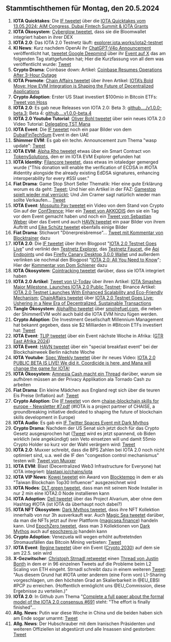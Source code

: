 ## Stammtischthemen für Montag, den 20.5.2024

1. **IOTA Quicktakes**: Die [IF tweetet](https://x.com/iota/status/1789943712161645040) über die [IOTA Quicktakes vom 13.05.2024: AIM Congress, Dubai Fintech Summit & IOTA Grants](https://www.youtube.com/watch?v=Wnqv7Oa73HE)
2. **IOTA Ökosystem**: [Cyberglow tweetet](https://x.com/Cyberglow_cgt/status/1790117267931369492), dass sie die Bloomwallet integriert haben in ihrer DEX
3. **IOTA 2.0**: Das IOTA 2.0 Testnetz läuft: [explorer.iota.works/iota2-testnet](https://explorer.iota.works/iota2-testnet)
4. **KI News**: Kurz nachdem OpenAi ihr [ChatGPT-V4o Announcement](https://www.youtube.com/live/DQacCB9tDaw?si=0d3M7N7g6xnDokOO) veröffentlicht hat, [tweetet Google Deepmind](https://x.com/GoogleDeepMind/status/1790137148160823698) über ihr [Event auf X](https://twitter.com/i/events/1785358066470240256) das am folgenden Tag stattgefunden hat; Hier die Kurzfassung von all dem was veröffentlicht wurde: [Tweet](https://x.com/Google/status/1790555395041472948)
5. **Crypto Drama**: Coinbase down: Artikel: [Coinbase Resumes Operations After 3-Hour Outage](https://www.coindesk.com/business/2024/05/14/coinbase-reports-system-wide-outage/?utm_term=organic&utm_campaign=coindesk_main&utm_content=editorial&utm_source=twitter&utm_medium=social)
6. **IOTA Promote**: [Chain Affairs tweetet](https://x.com/ChainAffairs/status/1790289098881564689) über ihren Artikel: [IOTA’s Bold Move: How EVM Integration is Shaping the Future of Decentralized Applications](https://chainaffairs.com/iotas-bold-move-how-evm-integration-is-shaping-the-future-of-decentralized-applications/#)
7. **Crypto Adoption**: Erster US Staat investiert $100mio in Bitcoin ETFs: [Tweet von Hoss](https://x.com/hoss_crypto/status/1790396548687237585)
8. **IOTA 2.0**: Es gab neue Releases von IOTA 2.0: Beta 3: [github..../v1.0.0-beta.3](https://github.com/iotaledger/iota-core/releases/tag/v1.0.0-beta.3); Beta 4: [github....v1.0.0-beta.4](https://github.com/iotaledger/iota-core/releases/tag/v1.0.0-beta.4)
9. **IOTA 2.0 Youtube Tutorial**: [Oliver Bohl tweetet](https://x.com/bohl_oliver/status/1790443209652314505) über sein neues IOTA 2.0 Video Tutorial: [Delegating TST Mana](https://youtu.be/uJmDrte2U-I?si=xfvJ3OffUF5ZB5Mw)
10. **IOTA Event**: Die [IF tweetet](https://x.com/iota/status/1790411767731908796) noch ein paar Bilder von dem [DubaiFinTechSum](https://twitter.com/DubaiFinTechSum) Event in den UAE
11. **Shimmer EVM**: Es gab ein techn. Announcement zum Thema "wasp update": [Tweet](https://x.com/Vrom14286662/status/1790351378243526755)
12. **IOTA EVM**: [Alpha Rho tweetet](https://x.com/0xAlphaRho/status/1790076773574590564) etwas über ein Smart Contract von [TokenySolutions](https://twitter.com/TokenySolutions), den er im IOTA EVM Explorer gefunden hat
13. **IOTA Identity**: [Filancore tweetet](https://x.com/FilancoreGmbH/status/1790286525990637983), dass etwas im iotaledger gemerged wurde ("This donation will enable the verification of ECDSA in #IOTA #identity alongside the already existing EdDSA signatures, enhancing interoperability for every #SSI user."
14. **Fiat Drama**: Game Stop Short Seller Thematik: Hier eine gute Erklärung worum es da geht: [Tweet](https://x.com/Cancelcloco/status/1790524969623175629); Und hier ein Artikel in der FAZ: [Gamestop spielt wieder mal verrückt](https://www.faz.net/aktuell/finanzen/gamestop-aktie-spielt-wieder-mal-verrueckt-was-ist-da-los-19718665.html); Und Jim Cramer sagt natürlich wieder man sollte Verkaufen... [Tweet](https://x.com/itswooch/status/1790576283824336906)
15. **IOTA Event**: [Mosquito Pay tweetet](https://x.com/MosquitoPay/status/1790633959958724971) ein Video von dem Stand von Crypto Gin auf der [Conf3rence](https://twitter.com/conf3rence); Hier ein [Tweet von AKKODIS](https://x.com/akkodis_global/status/1790417728043360592) den sie ein Tag vor dem Event gemacht haben und noch ein [Tweet von Sebastian Weber](https://x.com/Sebasti65365174/status/1790999587605328005) über das Event und auch [HAVN tweetet](https://x.com/HAVN_network/status/1790994372424548378) ein paar Bilder von ihrem Auftritt und [Eike Schütz tweetet](https://x.com/EickeSchuetze/status/1791804742533812442) ebenfalls einige Bilder
16. **Fiat Drama**: Stichwort "Dönerpreisbremse"... [Tweet mit Kommentar von Blocktrainer](https://x.com/Block_Fanpage21/status/1790399809787940910) dazu
17. **IOTA 2.0**: Die [IF tweetet](https://x.com/iota/status/1790728850269245508) über ihren Blogpost "[IOTA 2.0 Testnet Goes Live](https://blog.iota.org/iota-2-0-testnet-goes-live/)" und verlinkt den [Testnetz Explorer](https://explorer.iota.org/iota2-testnet), das [Testnetz Faucet](https://faucet.nova-testnet.iotaledger.net/), die [Api Endpoints](https://wiki.iota.org/build/networks-endpoints/#iota-20-testnet) und das [Firefly Canary Desktop 3.0.0 Wallet](https://github.com/iotaledger/firefly/releases/tag/desktop-canary-3.0.0) und außerdem verlinken sie nochmal den Blogpost "[IOTA 2.0: All You Need to Know](https://blog.iota.org/iota-2-0-all-you-need-to-know/)"; Hier der [Kommentar von Dom Schiener](https://x.com/DomSchiener/status/1790743940603208175) dazu
18. **IOTA Ökosystem**: [Cointracking tweetet](https://x.com/Coin_Tracking/status/1790774149847400757) darüber, dass sie IOTA integriert haben
19. **IOTA 2.0 Artikel**: [Tweet von U-Today](https://x.com/Utoday_en/status/1790761345614311628) über ihren Artikel: [IOTA Smashes Major Milestone, Launches IOTA 2.0 Public Testnet](https://u.today/iota-smashes-major-milestone-launches-iota-20-public-testnet); Binance Artikel: [IOTA 2.0 Testnet Launches With Enhanced Scalability and Eco-Friendly Mechanism](https://www.binance.com/en-BH/square/post/2024-05-15-iota-2-0-testnet-launches-with-enhanced-scalability-and-eco-friendly-mechanism-8134157125306); [ChainAffairs tweetet](https://x.com/ChainAffairs/status/1790763076586791000) über [IOTA 2.0 Testnet Goes Live: Ushering in a New Era of Decentralized, Sustainable Transactions](https://chainaffairs.com/iota-2-0-testnet-goes-live-ushering-in-a-new-era-of-decentralized-sustainable-transactions/)
20. **Tangle Ökosystem**: [AlphaRho tweetet](https://x.com/0xAlphaRho/status/1790717467167265136) über [smolrefuel.com](https://smolrefuel.com/?outboundChain=148), die neben der ShimmerEVM wohl auch bald die IOTA EVM hinzu fügen werden.
21. **Crypto Adoption**: Die Investment Gesellschaft Millennium Management hat bekannt gegeben, dass sie $2 Milliarden in #Bitcoin ETFs investiert hat: [Tweet](https://x.com/FurkanCCTV/status/1790868605170524671)
22. **IOTA Event**: [TLIP tweetet](https://x.com/TLIP_io/status/1791048402882441347) über ein Event nächste Woche in Afrika: ([GTR East Afrika 2024](https://www.gtreview.com/events/africa/gtr-east-africa-2024-nairobi/))
23. **IOTA Event**: [HAVN tweetet](https://x.com/HAVN_network/status/1791046358121484290) über ein "special breakfast event" bei der Blockchainweek Berlin nächste Woche
24. **IOTA Youtube**: [Spec Weekly tweetet](https://x.com/SpecWeekly/status/1791061328658084294) über ihr neues Video: [IOTA 2.0 PUBLIC BETA IS LIVE! We did it. Coordicide is here, and Mana will change the game for IOTA!](https://www.youtube.com/watch?v=22kdaF2qbeM)
25. **IOTA Ökosystem**: [Amnesia Cash macht ein Thread](https://x.com/amnesia_cash/status/1791055445521567954) darüber, warum sie aufhören müssen an der Privacy Applikation ala Tornado Cash zu arbeiten
26. **Fiat Drama**: Ein kleine Mädchen aus England regt sich über die teuren Eis Preise (Inflation) auf: [Tweet](https://x.com/BGatesIsaPyscho/status/1791005735855226975)
27. **Crypto Adoption**: Die [IF tweetet](https://x.com/iota/status/1791015737105973438) von dem [chaise-blockchain skills for europe - Newsletter #7.pdf](https://chaise-blockchainskills.eu/wp-content/uploads/2024/05/CHAISE-newsletter-7.pdf) (#IOTA is a project partner of CHAISE, a groundbreaking initiative dedicated to shaping the future of blockchain skills development in Europe)
28. **IOTA Audio**: Es gab ein [IF Twitter Spaces Event mit Dark Mythos](https://x.com/iota/status/1791166269095354743)
29. **Crypto Drama**: Nachdem der US Senat sich jetzt doch für das Crypto Gesetz ausgesprochen hat ([Tweet](https://x.com/saylor/status/1791150877891252260) wird es jetzt spannend, ob Biden wirklich (wie angekündigt) sein Veto einsetzen will und damit 55mio Crypto Holder so kurz vor der Wahl verärgern wird: [Tweet](https://x.com/markjeffrey/status/1791166376423682179)
30. **IOTA 2.0**: Muxxer schreibt, dass die BPS Zahlen bei IOTA 2.0 noch nicht optimiert sind, u.a. weil die IF den "congestion control mechanismus" testen will: [Tweet von Muxxer](https://x.com/OTTI28518618/status/1791345825538244925)
31. **IOTA EVM**: Blast (Decentralized Web3 Infrastructure for Everyone) hat IOTA integriert: [blastapi.io/chains/iota](https://blastapi.io/chains/iota)
32. **IOTA VIP News**: [Kowei tweetet](https://x.com/kowei1995/status/1791104437844652079) ein Award von [Blocktempo](https://twitter.com/BlockTempo) in dem er als "Taiwan Blockchain Top30 Influencer" ausgezeichnet wird
33. **IOTA Nodes**: [DLT.green tweetet](https://x.com/dlt_green/status/1791610435147382808), dass man mit seinem Node Installer in nur 2 min eine IOTA2.0 Node installieren kann
34. **IOTA Adoption**: [Dell tweetet](https://x.com/Dell_Edge/status/1790770441574842797) über das Project Alvarium, aber ohne dem Hashtag #IOTA (ist IOTA da überhaupt noch dabei?)
35. **IOTA NFT Ökosystem**: [Dark Mythos tweetet](https://x.com/DarkMythosIOTA/status/1791565877315314051), dass ihre NFT Kollektion innerhalb von nur 3h ausverkauft war. Auch [Magic Sea tweetet](https://x.com/MagicSeaDEX/status/1791548999511490577) darüber, da man die NFTs jetzt auf ihrer Plattform ([magicsea.finance](https://magicsea.finance/home)) handeln kann. Und [EpochZero tweetet](https://x.com/Epoch_0/status/1760167982372704404), dass man 3 Kollektionen von [Dark Mythos](https://twitter.com/DarkMythosIOTA) auch auf [epochzero.io](https://epochzero.io/) handeln kann
36. **Crypto Adoption**: Venezuela will wegen erhöht auftretetnden Stromausfällen das Bitcoin Mining verbieten: [Tweet](https://x.com/BitcoinNewsCom/status/1791874365132263650)
37. **IOTA Event**: [Regine tweetet](https://x.com/C2030_/status/1792031186732417521) über ein Event ([Crypto 2030](https://x.com/C2030_)) auf dem sie am 22.5. sein wird
38. **X-Gezwitscher**: [Christoph Strnadl retweetet](https://x.com/archimate/status/1792120692365804018) einen [Thread von Justin Bonth](https://x.com/Justin_Bons/status/1791519793230626928) in dem er in 96 einzelnen Tweets auf die Probleme beim L2 Scaling von ETH eingeht. Strnadl schreibt dazu in einem weiteren [Tweet](https://x.com/archimate/status/1792121484896301557): "Aus diesem Grund hat #IOTA unter anderem (eine Form von) L1-Sharing vorgeschlagen, um den höchsten Grad an Skalierbarkeit in @EU_EBSI #PCP zu erreichen. (Hoffentlich ermöglicht uns @EU_Commission, diese Ergebnisse zu verteilen.)"
39. **IOTA 2.0**: In Github zum Thema "[Complete a full paper about the formal model of the IOTA 2.0 consensus #691](https://github.com/iotaledger/iota-core/issues/691) steht: "The effort is finally finished"...
40. **Allg. News**: Putin war diese Woche in China und die beiden haben sich am Ende sogar umarmt: [Tweet](https://x.com/amuse/status/1791391415856984488)
41. **Allg. News**: Der Hubschrauber mit dem Iranischen Präsidenten und weiteren Offiziellen ist abgestürzt und alle Insassen sind gestorben: [Tweet](https://x.com/ShaykhSulaiman/status/1792397787180535810)

